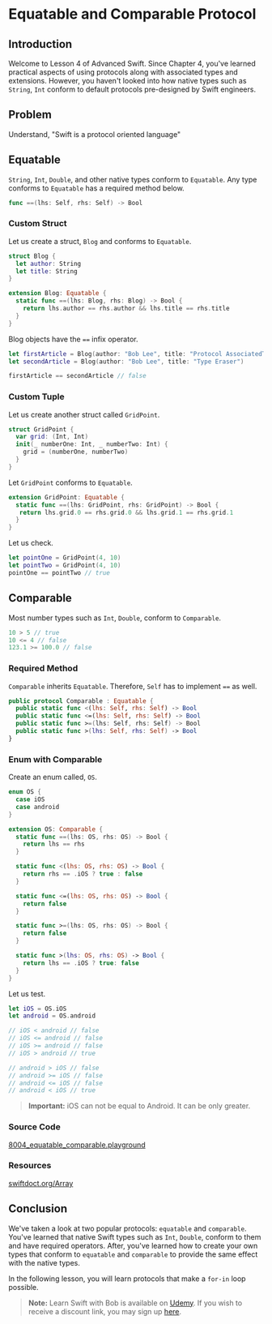 # Equatable and Comparable Protocol

## Introduction
Welcome to Lesson 4 of Advanced Swift. Since Chapter 4, you've learned practical aspects of using protocols along with associated types and extensions. However, you haven't looked into how native types such as `String`, `Int` conform to default protocols pre-designed by Swift engineers.

## Problem
Understand, "Swift is a protocol oriented language"

## Equatable
`String`, `Int`, `Double`, and other native types conform to `Equatable`. Any type conforms to `Equatable` has a required method below.

```swift
func ==(lhs: Self, rhs: Self) -> Bool
```

### Custom Struct
Let us create a struct, `Blog` and conforms to `Equatable`.

```swift
struct Blog {
  let author: String
  let title: String
}

extension Blog: Equatable {
  static func ==(lhs: Blog, rhs: Blog) -> Bool {
    return lhs.author == rhs.author && lhs.title == rhs.title
  }
}
```
Blog objects have the `==` infix operator.

```swift
let firstArticle = Blog(author: "Bob Lee", title: "Protocol AssociatedType")
let secondArticle = Blog(author: "Bob Lee", title: "Type Eraser")

firstArticle == secondArticle // false
```

### Custom Tuple
Let us create another struct called `GridPoint`.

```swift
struct GridPoint {
  var grid: (Int, Int)
  init(_ numberOne: Int, _ numberTwo: Int) {
    grid = (numberOne, numberTwo)
  }
}
```

Let `GridPoint` conforms to `Equatable`.
```swift
extension GridPoint: Equatable {
  static func ==(lhs: GridPoint, rhs: GridPoint) -> Bool {
   return lhs.grid.0 == rhs.grid.0 && lhs.grid.1 == rhs.grid.1
  }
}
```

Let us check.

```swift
let pointOne = GridPoint(4, 10)
let pointTwo = GridPoint(4, 10)
pointOne == pointTwo // true
```

## Comparable
Most number types such as `Int`, `Double`, conform to `Comparable`.

```swift
10 > 5 // true
10 <= 4 // false
123.1 >= 100.0 // false
```

### Required Method
`Comparable` inherits `Equatable`. Therefore, `Self` has to implement `==` as well.

```swift
public protocol Comparable : Equatable {
  public static func <(lhs: Self, rhs: Self) -> Bool
  public static func <=(lhs: Self, rhs: Self) -> Bool
  public static func >=(lhs: Self, rhs: Self) -> Bool
  public static func >(lhs: Self, rhs: Self) -> Bool
}
```

### Enum with Comparable
Create an enum called, `OS`.

```swift
enum OS {
  case iOS
  case android
}

extension OS: Comparable {
  static func ==(lhs: OS, rhs: OS) -> Bool {
    return lhs == rhs
  }

  static func <(lhs: OS, rhs: OS) -> Bool {
    return rhs == .iOS ? true : false
  }

  static func <=(lhs: OS, rhs: OS) -> Bool {
    return false
  }

  static func >=(lhs: OS, rhs: OS) -> Bool {
    return false
  }

  static func >(lhs: OS, rhs: OS) -> Bool {
    return lhs == .iOS ? true: false
  }
}
```

Let us test.

```swift
let iOS = OS.iOS
let android = OS.android

// iOS < android // false
// iOS <= android // false
// iOS >= android // false
// iOS > android // true

// android > iOS // false
// android >= iOS // false
// android <= iOS // false
// android < iOS // true
```

> **Important:** iOS can not be equal to Android. It can be only greater.

### Source Code
[8004_equatable_comparable.playground](https://www.dropbox.com/sh/5oyv85naibmgmx0/AAAYThUXFVfeAVBZaqeBKZ0_a?dl=0)

### Resources
[swiftdoct.org/Array](http://swiftdoc.org/v3.0/type/Array/hierarchy/)

## Conclusion
We've taken a look at two popular protocols: `equatable` and `comparable`. You've learned that native Swift types such as `Int`, `Double`, conform to them and have required operators. After, you've learned how to create your own types that conform to `equatable` and `comparable` to provide the same effect with the native types.

In the following lesson, you will learn protocols that make a `for-in` loop possible.

> **Note:** Learn Swift with Bob is available on [Udemy](https://udemy.com/learn-swift-with-bob/). If you wish to receive a discount link, you may sign up [here](https://goo.gl/RR4K27).
